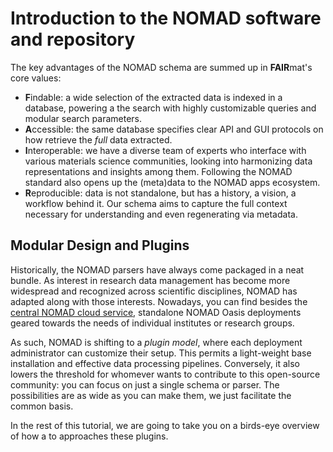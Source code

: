 # Introduction to the NOMAD software and repository

The key advantages of the NOMAD schema are summed up in **FAIR**mat's core values:

- **F**indable: a wide selection of the extracted data is indexed in a database, powering a the search with highly customizable queries and modular search parameters.
- **A**ccessible: the same database specifies clear API and GUI protocols on how retrieve the _full_ data extracted.
- **I**nteroperable: we have a diverse team of experts who interface with various materials science communities, looking into harmonizing data representations and insights among them. Following the NOMAD standard also opens up the (meta)data to the NOMAD apps ecosystem.
- **R**eproducible: data is not standalone, but has a history, a vision, a workflow behind it. Our schema aims to capture the full context necessary for understanding and even regenerating via metadata.

## Modular Design and Plugins

Historically, the NOMAD parsers have always come packaged in a neat bundle.
As interest in research data management has become more widespread and recognized across scientific disciplines, NOMAD has adapted along with those interests.
Nowadays, you can find besides the [central NOMAD cloud service](https://nomad-lab.eu/nomad-lab/), standalone NOMAD Oasis deployments geared towards the needs of individual institutes or research groups.

As such, NOMAD is shifting to a _plugin model_, where each deployment administrator can customize their setup.
This permits a light-weight base installation and effective data processing pipelines.
Conversely, it also lowers the threshold for whomever wants to contribute to this open-source community: you can focus on just a single schema or parser.
The possibilities are as wide as you can make them, we just facilitate the common basis.

In the rest of this tutorial, we are going to take you on a birds-eye overview of how a to approaches these plugins.